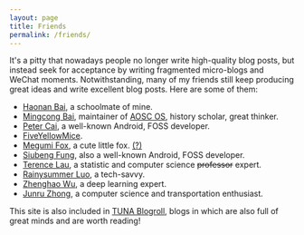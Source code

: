 ```yaml
---
layout: page
title: Friends
permalink: /friends/
---
```


It's a pitty that nowadays people no longer write high-quality blog posts, but instead seek for acceptance by writing fragmented micro-blogs and WeChat moments. Notwithstanding, many of my friends still keep producing great ideas and write excellent blog posts. Here are some of them:

- [Haonan Bai](https://library.hoshimi.club), a schoolmate of mine.
- [Mingcong Bai](https://mingcongbai.wtf), maintainer of [AOSC OS](https://aosc.io), history scholar, great thinker.
- [Peter Cai](https://en.typeblog.net), a well-known Android, FOSS developer.
- [FiveYellowMice](https://fiveyellowmice.com).
- [Megumi Fox](https://blog.megumifox.com), a cute little fox. [(?)](https://blog.megumifox.com/public/about)
- [Siubeng Fung](https://feng.moe), also a well-known Android, FOSS developer.
- [Terence Lau](https://terenceliu98.github.io), a statistic and computer science ~~professor~~ expert.
- [Rainysummer Luo](https://pages.rainysummer.top), a tech-savvy.
- [Zhenghao Wu](https://ecwuuuuu.com), a deep learning expert.
- [Junru Zhong](https://junru.dev), a computer science and transportation enthusiast.

This site is also included in [TUNA Blogroll](https://github.com/tuna/blogroll#lists), blogs in which are also full of great minds and are worth reading!
